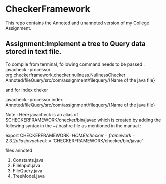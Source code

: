 # CheckerFramework

This repo contains the Annoted and unannoted version of my College Assignment.

## Assignment:Implement a tree to Query data stored in text file.


To compile from terminal, following command needs to be passed : javacheck -processor org.checkerframework.checker.nullness.NullnessChecker Annoted/fileQuery/src/com/assignment/filequery/{Name of the java file}

and for index cheker

javacheck -processor  index  Annoted/fileQuery/src/com/assignment/filequery/{Name of the java file}


Note : Here javacheck is an alias of $CHECKERFRAMEWORK/checker/bin/javac which is created by adding the following syntax in the ~/.bashrc file as mentioned in the manual :

export CHECKERFRAMEWORK=${HOME}/checker-framework-2.3.2 alias javacheck='$CHECKERFRAMEWORK/checker/bin/javac'


files annoted
1. Constants.java
2. FileInput.java
3. FileQuery.java
4. TreeModel.java




